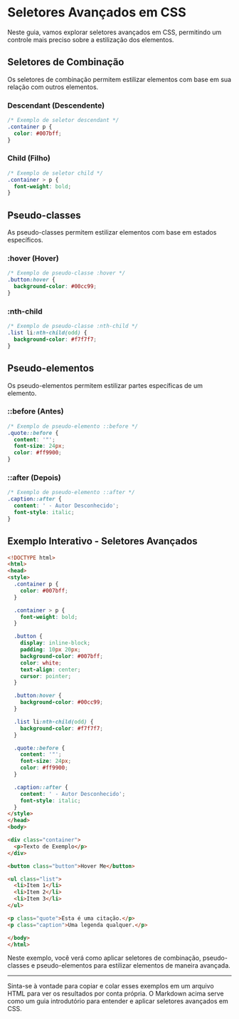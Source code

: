 # Seletores Avançados em CSS

Neste guia, vamos explorar seletores avançados em CSS, permitindo um controle mais preciso sobre a estilização dos elementos.

## Seletores de Combinação

Os seletores de combinação permitem estilizar elementos com base em sua relação com outros elementos.

### Descendant (Descendente)

```css
/* Exemplo de seletor descendant */
.container p {
  color: #007bff;
}
```

### Child (Filho)

```css
/* Exemplo de seletor child */
.container > p {
  font-weight: bold;
}
```

## Pseudo-classes

As pseudo-classes permitem estilizar elementos com base em estados específicos.

### :hover (Hover)

```css
/* Exemplo de pseudo-classe :hover */
.button:hover {
  background-color: #00cc99;
}
```

### :nth-child

```css
/* Exemplo de pseudo-classe :nth-child */
.list li:nth-child(odd) {
  background-color: #f7f7f7;
}
```

## Pseudo-elementos

Os pseudo-elementos permitem estilizar partes específicas de um elemento.

### ::before (Antes)

```css
/* Exemplo de pseudo-elemento ::before */
.quote::before {
  content: '"';
  font-size: 24px;
  color: #ff9900;
}
```

### ::after (Depois)

```css
/* Exemplo de pseudo-elemento ::after */
.caption::after {
  content: ' - Autor Desconhecido';
  font-style: italic;
}
```

## Exemplo Interativo - Seletores Avançados

```html
<!DOCTYPE html>
<html>
<head>
<style>
  .container p {
    color: #007bff;
  }

  .container > p {
    font-weight: bold;
  }

  .button {
    display: inline-block;
    padding: 10px 20px;
    background-color: #007bff;
    color: white;
    text-align: center;
    cursor: pointer;
  }

  .button:hover {
    background-color: #00cc99;
  }

  .list li:nth-child(odd) {
    background-color: #f7f7f7;
  }

  .quote::before {
    content: '"';
    font-size: 24px;
    color: #ff9900;
  }

  .caption::after {
    content: ' - Autor Desconhecido';
    font-style: italic;
  }
</style>
</head>
<body>

<div class="container">
  <p>Texto de Exemplo</p>
</div>

<button class="button">Hover Me</button>

<ul class="list">
  <li>Item 1</li>
  <li>Item 2</li>
  <li>Item 3</li>
</ul>

<p class="quote">Esta é uma citação.</p>
<p class="caption">Uma legenda qualquer.</p>

</body>
</html>
```

Neste exemplo, você verá como aplicar seletores de combinação, pseudo-classes e pseudo-elementos para estilizar elementos de maneira avançada.

---

Sinta-se à vontade para copiar e colar esses exemplos em um arquivo HTML para ver os resultados por conta própria. O Markdown acima serve como um guia introdutório para entender e aplicar seletores avançados em CSS.
